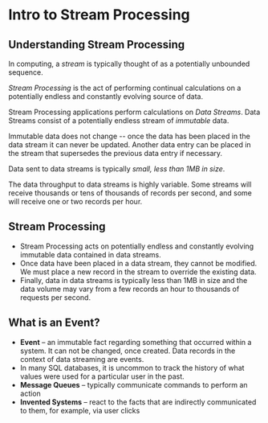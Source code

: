 # Intro to Stream Processing

## Understanding Stream Processing

In computing, a _stream_ is typically thought of as a potentially unbounded sequence.

_Stream Processing_ is the act of performing continual calculations on a potentially endless and constantly evolving source of data.

Stream Processing applications perform calculations on _Data Streams_. Data Streams consist of a potentially endless stream of _immutable_ data.

Immutable data does not change -- once the data has been placed in the data stream it can never be updated. Another data entry can be placed in the stream that supersedes the previous data entry if necessary.

Data sent to data streams is typically _small, less than 1MB in size_.

The data throughput to data streams is highly variable. Some streams will receive thousands or tens of thousands of records per second, and some will receive one or two records per hour.

## Stream Processing

- Stream Processing acts on potentially endless and constantly evolving immutable data contained in data streams.
- Once data have been placed in a data stream, they cannot be modified. We must place a new record in the stream to override the existing data.
- Finally, data in data streams is typically less than 1MB in size and the data volume may vary from a few records an hour to thousands of requests per second.

## What is an Event?

- **Event** – an immutable fact regarding something that occurred within a system. It can not be changed, once created. Data records in the context of data streaming are events.
- In many SQL databases, it is uncommon to track the history of what values were used for a particular user in the past.
- **Message Queues** – typically communicate commands to perform an action
- **Invented Systems** – react to the facts that are indirectly communicated to them, for example, via user clicks
